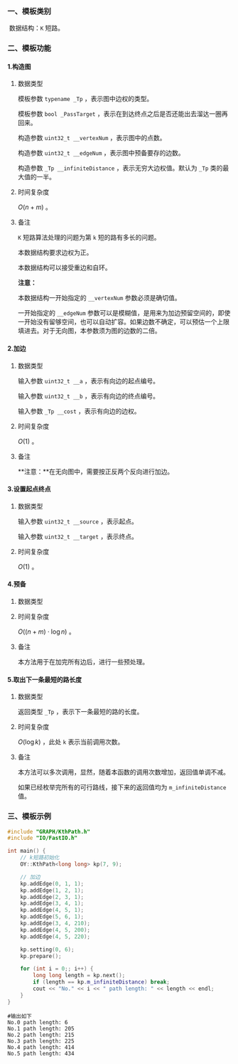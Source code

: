 ### 一、模板类别

​	数据结构：`K` 短路。

### 二、模板功能

#### 1.构造图

1. 数据类型

   模板参数 `typename _Tp` ，表示图中边权的类型。

   模板参数 `bool _PassTarget` ，表示在到达终点之后是否还能出去溜达一圈再回来。

   构造参数 `uint32_t __vertexNum`​ ，表示图中的点数。

   构造参数 `uint32_t __edgeNum` ，表示图中预备要存的边数。

   构造参数 `_Tp __infiniteDistance` ，表示无穷大边权值。默认为 `_Tp` 类的最大值的一半。
   
2. 时间复杂度

   $O(n+m)$ 。

3. 备注

    `K` 短路算法处理的问题为第 `k` 短的路有多长的问题。

   本数据结构要求边权为正。
   
   本数据结构可以接受重边和自环。

   **注意：**
   
   本数据结构一开始指定的 `__vertexNum` 参数必须是确切值。
   
   一开始指定的 `__edgeNum` 参数可以是模糊值，是用来为加边预留空间的，即使一开始没有留够空间，也可以自动扩容。如果边数不确定，可以预估一个上限填进去。对于无向图，本参数须为图的边数的二倍。

#### 2.加边

1. 数据类型

   输入参数 `uint32_t __a`​ ，表示有向边的起点编号。

   输入参数 `uint32_t __b` ，表示有向边的终点编号。

   输入参数 `_Tp __cost` ，表示有向边的边权。

2. 时间复杂度

   $O(1)$ 。

3. 备注

   **注意：**在无向图中，需要按正反两个反向进行加边。

#### 3.设置起点终点

1. 数据类型

   输入参数 `uint32_t __source` ，表示起点。

   输入参数 `uint32_t __target` ，表示终点。

2. 时间复杂度

   $O(1)$ 。

#### 4.预备

1. 数据类型

2. 时间复杂度

   $O((n+m)\cdot\log n)$ 。

3. 备注

   本方法用于在加完所有边后，进行一些预处理。

#### 5.取出下一条最短的路长度

1. 数据类型

   返回类型 `_Tp` ，表示下一条最短的路的长度。

2. 时间复杂度

   $O(\log k)$ ，此处 `k` 表示当前调用次数。
   
3. 备注

   本方法可以多次调用，显然，随着本函数的调用次数增加，返回值单调不减。
   
   如果已经枚举完所有的可行路线，接下来的返回值均为 `m_infiniteDistance` 值。

### 三、模板示例

```c++
#include "GRAPH/KthPath.h"
#include "IO/FastIO.h"

int main() {
    // k短路初始化
    OY::KthPath<long long> kp(7, 9);

    // 加边
    kp.addEdge(0, 1, 1);
    kp.addEdge(1, 2, 1);
    kp.addEdge(2, 3, 1);
    kp.addEdge(3, 4, 1);
    kp.addEdge(4, 5, 1);
    kp.addEdge(5, 6, 1);
    kp.addEdge(3, 4, 210);
    kp.addEdge(4, 5, 200);
    kp.addEdge(4, 5, 220);

    kp.setting(0, 6);
    kp.prepare();

    for (int i = 0;; i++) {
        long long length = kp.next();
        if (length == kp.m_infiniteDistance) break;
        cout << "No." << i << " path length: " << length << endl;
    }
}
```

```
#输出如下
No.0 path length: 6
No.1 path length: 205
No.2 path length: 215
No.3 path length: 225
No.4 path length: 414
No.5 path length: 434

```

